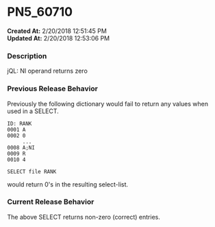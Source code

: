 # PN5_60710

**Created At:** 2/20/2018 12:51:45 PM  
**Updated At:** 2/20/2018 12:53:06 PM  


### Description

jQL: NI operand returns zero



### Previous Release Behavior

Previously the following dictionary would fail to return any values when used in a SELECT.

```
ID: RANK
0001 A
0002 0
     ...
0008 A;NI
0009 R
0010 4
```

```
SELECT file RANK
```

would return 0's in the resulting select-list.



### Current Release Behavior

The above SELECT returns non-zero (correct) entries.
